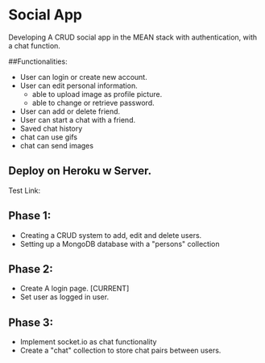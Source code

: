 # Social App
Developing A CRUD social app in the MEAN stack with authentication, with a chat function.

##Functionalities:
- User can login or create new account.
- User can edit personal information.
  - able to upload image as profile picture.
  - able to change or retrieve password.
- User can add or delete friend.
- User can start a chat with a friend.
- Saved chat history
- chat can use gifs
- chat can send images

## Deploy on Heroku w Server.
Test Link: 

## Phase 1:
- Creating a CRUD system to add, edit and delete users.
- Setting up a MongoDB database with a "persons" collection

## Phase 2:
- Create A login page. [CURRENT]
- Set user as logged in user.

## Phase 3:
- Implement socket.io as chat functionality
- Create a "chat" collection to store chat pairs between users.